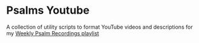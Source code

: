 # Psalms Youtube

A collection of utility scripts to format YouTube videos and descriptions for
my [Weekly Psalm Recordings playlist](https://www.youtube.com/playlist?list=PLIT1yvoUgVytDLj7ecBa-9UffHJISzXN9)
